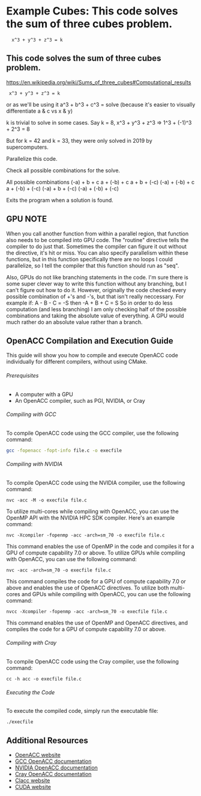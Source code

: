 # Example Cubes: This code solves the sum of three cubes problem.
      x^3 + y^3 + z^3 = k

## This code solves the sum of three cubes problem.
 https://en.wikipedia.org/wiki/Sums_of_three_cubes#Computational_results
 
     x^3 + y^3 + z^3 = k
or as we'll be using it
     a^3 + b^3 + c^3 = solve 
     (because it's easier to visually differentiate a & c vs x & y)
 
k is trivial to solve in some cases.
Say k = 8,
    x^3 + y^3 + z^3 => 1^3 + (-1)^3 + 2^3 = 8
 
But for k = 42 and k = 33, they were only solved in 2019 by supercomputers.
 
Parallelize this code.

Check all possible combinations for the solve.
 
All possible combinations
(-a) + b    + c
a    + (-b) + c
a    + b    + (-c)
(-a) + (-b) + c
a    + (-b) + (-c)
(-a) + b    + (-c)
(-a) + (-b) + (-c)
 
Exits the program when a solution is found.


## GPU NOTE
When you call another function from within a parallel region,
that function also needs to be compiled into GPU code.
The "routine" directive tells the compiler to do just that.
Sometimes the compiler can figure it out without the directive,
it's hit or miss. You can also specify parallelism within
these functions, but in this function specifically there
are no loops I could parallelize, so I tell the compiler
that this function should run as "seq".

Also, GPUs do not like branching statements in the code.
I'm sure there is some super clever way to write this
function without any branching, but I can't figure
out how to do it.
However, originally the code checked every possible
combination of +'s and -'s, but that isn't really
neccessary. For example if:
 A - B - C = -S  then
-A + B + C = S
So in order to do less computation (and less branching)
I am only checking half of the possible combinations and
taking the absolute value of everything. A GPU would
much rather do an absolute value rather than a branch.

## OpenACC Compilation and Execution Guide

This guide will show you how to compile and execute OpenACC code individually for different compilers, without using CMake.

###### Prerequisites

- A computer with a GPU
- An OpenACC compiler, such as PGI, NVIDIA, or Cray

###### Compiling with GCC
To compile OpenACC code using the GCC compiler, use the following command:
```bash
gcc -fopenacc -fopt-info file.c -o execfile
```
###### Compiling with NVIDIA
To compile OpenACC code using the NVIDIA compiler, use the following command:
```
nvc -acc -M -o execfile file.c
```
To utilize multi-cores while compiling with OpenACC, you can use the OpenMP API with the NVIDIA HPC SDK compiler. Here's an example command:
```
nvc -Xcompiler -fopenmp -acc -arch=sm_70 -o execfile file.c
```
This command enables the use of OpenMP in the code and compiles it for a GPU of compute capability 7.0 or above.
   To utilize GPUs while compiling with OpenACC, you can use the following command:
```
nvc -acc -arch=sm_70 -o execfile file.c
```
This command compiles the code for a GPU of compute capability 7.0 or above and enables the use of OpenACC directives.
To utilize both multi-cores and GPUs while compiling with OpenACC, you can use the following command:
```
nvcc -Xcompiler -fopenmp -acc -arch=sm_70 -o execfile file.c
```
This command enables the use of OpenMP and OpenACC directives, and compiles the code for a GPU of compute capability 7.0 or above.
###### Compiling with Cray
To compile OpenACC code using the Cray compiler, use the following command:

```
cc -h acc -o execfile file.c
```
###### Executing the Code
To execute the compiled code, simply run the executable file:
```
./execfile
```
## Additional Resources
- [OpenACC website](https://www.openacc.org/)
- [GCC OpenACC documentation](https://gcc.gnu.org/wiki/OpenACC)
- [NVIDIA OpenACC documentation](https://docs.nvidia.com/cuda/cuda-compiler-driver-nvc/index.html)
- [Cray OpenACC documentation](https://docs.cray.com/books/S-2489-51/html-S-2489-51/openacc.html)
- [Clacc website](https://www.openacc.org/sites/default/files/inline-images/events/F2F20%20presentations/BoF-clacc.pdf)
- [CUDA website](https://developer.nvidia.com/cuda-zone)

